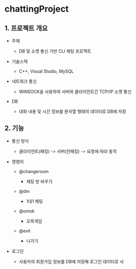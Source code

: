 # chattingProject

## 1. 프로젝트 개요
- 주제
  - DB 및 소켓 통신 기반 CLI 채팅 프로젝트

- 기술스택
  - C++, Visual Studio, MySQL

- 네트워크 통신
  - WINSOCK을 사용하여 서버와 클라이언트간 TCP/IP 소켓 통신

- DB
  - 대화 내용 및 시간 정보를 문자열 형태의 데이터로 DB에 저장

## 2. 기능
- 통신 방식
  - 클라이언트(패킹) -> 서버(언패킹) -> 요청에 따라 동작

- 명령어
  - @changeroom
    - 채팅 방 바꾸기
      
  - @dm
    - 1대1 채팅
      
  - @omok
    - 오목게임
      
  - @exit
    - 나가기

- 로그인
  - 사용자의 회원가입 정보를 DB에 저장해 로그인 데이터로 사
